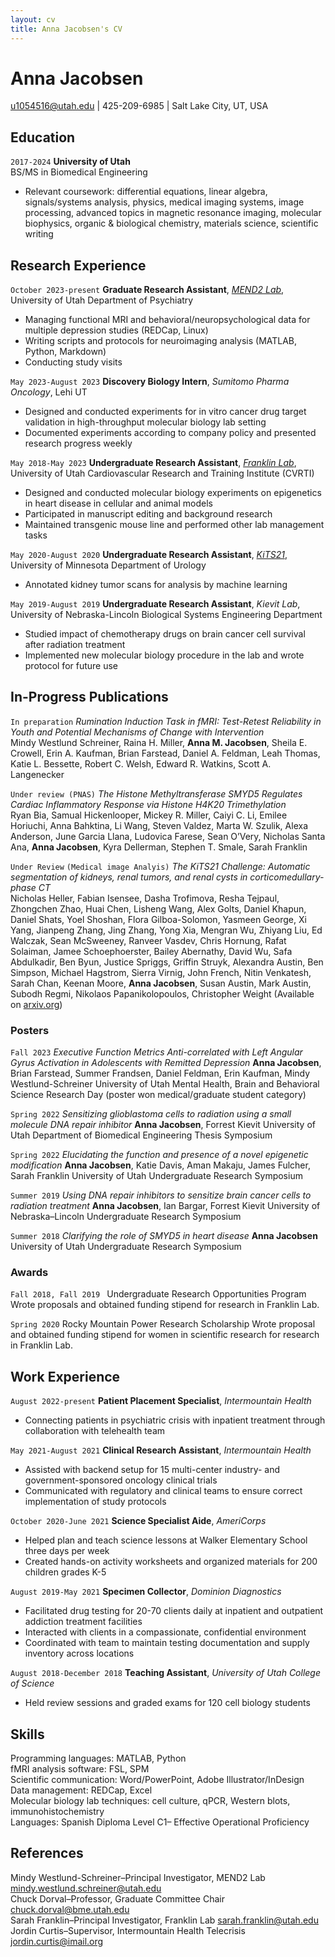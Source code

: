 ```yaml
---
layout: cv
title: Anna Jacobsen's CV
---
```

# Anna Jacobsen


<div id="webaddress">
<a href="u1054516@utah.edu">u1054516@utah.edu</a>
| 425-209-6985 | Salt Lake City, UT, USA
</div>


## Education

`2017-2024`
__University of Utah__  
BS/MS in Biomedical Engineering

- Relevant coursework: differential equations, linear algebra, signals/systems analysis, physics, medical imaging systems, image processing, advanced topics in magnetic resonance imaging, molecular biophysics, organic & biological chemistry, materials science, scientific writing

## Research Experience

`October 2023-present`
__Graduate Research Assistant__, [*MEND2 Lab*](westudybrains.com), University of Utah Department of Psychiatry

- Managing functional MRI and behavioral/neuropsychological data for multiple depression studies (REDCap, Linux)
- Writing scripts and protocols for neuroimaging analysis (MATLAB, Python, Markdown)
- Conducting study visits

`May 2023-August 2023`
__Discovery Biology Intern__, *Sumitomo Pharma Oncology*, Lehi UT

- Designed and conducted experiments for in vitro cancer drug target validation in high-throughput molecular biology lab setting
- Documented experiments according to company policy and presented research progress weekly

`May 2018-May 2023`
__Undergraduate Research Assistant__, [*Franklin Lab*](https://cvrti.utah.edu/franklin/Site/index.html), University of Utah Cardiovascular Research and Training Institute (CVRTI)

- Designed and conducted molecular biology experiments on epigenetics in heart disease in cellular and animal models
- Participated in manuscript editing and background research 
- Maintained transgenic mouse line and performed other lab management tasks 

`May 2020-August 2020`
__Undergraduate Research Assistant__, [*KiTS21*](https://kits-challenge.org/kits21/), University of Minnesota Department of Urology

- Annotated kidney tumor scans for analysis by machine learning
  
`May 2019-August 2019`
__Undergraduate Research Assistant__, *Kievit Lab*, University of Nebraska-Lincoln Biological Systems Engineering Department

- Studied impact of chemotherapy drugs on brain cancer cell survival after radiation treatment
- Implemented new molecular biology procedure in the lab and wrote protocol for future use


## In-Progress Publications

`In preparation`
*Rumination Induction Task in fMRI: Test-Retest Reliability in Youth and Potential Mechanisms of Change with Intervention*  
Mindy Westlund Schreiner, Raina H. Miller, __Anna M. Jacobsen__, Sheila E. Crowell, Erin A. Kaufman, Brian Farstead, Daniel A. Feldman, Leah Thomas, Katie L. Bessette, Robert C. Welsh, Edward R. Watkins, Scott A. Langenecker

`Under review (PNAS)`
*The Histone Methyltransferase SMYD5 Regulates Cardiac Inflammatory Response via Histone H4K20 Trimethylation*  
Ryan Bia, Samual Hickenlooper, Mickey R. Miller, Caiyi C. Li, Emilee Horiuchi, Anna Bahktina, Li Wang, Steven Valdez, Marta W. Szulik, Alexa Anderson, June Garcia Llana, Ludovica Farese, Sean O’Very, Nicholas Santa Ana, __Anna Jacobsen__, Kyra Dellerman, Stephen T. Smale, Sarah Franklin

`Under Review`
`(Medical image Analyis)`
*The KiTS21 Challenge: Automatic segmentation of kidneys, renal tumors, and renal cysts in corticomedullary-phase CT*  
Nicholas Heller, Fabian Isensee, Dasha Trofimova, Resha Tejpaul, Zhongchen Zhao, Huai Chen, Lisheng Wang, Alex Golts, Daniel Khapun, Daniel Shats, Yoel Shoshan, Flora Gilboa-Solomon, Yasmeen George, Xi Yang, Jianpeng Zhang, Jing Zhang, Yong Xia, Mengran Wu, Zhiyang Liu, Ed Walczak, Sean McSweeney, Ranveer Vasdev, Chris Hornung, Rafat Solaiman, Jamee Schoephoerster, Bailey Abernathy, David Wu, Safa Abdulkadir, Ben Byun, Justice Spriggs, Griffin Struyk, Alexandra Austin, Ben Simpson, Michael Hagstrom, Sierra Virnig, John French, Nitin Venkatesh, Sarah Chan, Keenan Moore, __Anna Jacobsen__, Susan Austin, Mark Austin, Subodh Regmi, Nikolaos Papanikolopoulos, Christopher Weight 
(Available on [arxiv.org](https://arxiv.org/abs/2307.01984))

### Posters

`Fall 2023`
*Executive Function Metrics Anti-correlated with Left Angular Gyrus Activation in Adolescents with Remitted Depression*
__Anna Jacobsen__, Brian Farstead, Summer Frandsen, Daniel Feldman, Erin Kaufman, Mindy Westlund-Schreiner
University of Utah Mental Health, Brain and Behavioral Science Research Day (poster won medical/graduate student category)

`Spring 2022`
*Sensitizing glioblastoma cells to radiation using a small molecule DNA repair inhibitor* 
__Anna Jacobsen__, Forrest Kievit
University of Utah Department of Biomedical Engineering Thesis Symposium

`Spring 2022`
*Elucidating the function and presence of a novel epigenetic modification*
__Anna Jacobsen__, Katie Davis, Aman Makaju, James Fulcher, Sarah Franklin
University of Utah Undergraduate Research Symposium

`Summer 2019`
*Using DNA repair inhibitors to sensitize brain cancer cells to radiation treatment*
__Anna Jacobsen__, Ian Bargar, Forrest Kievit
University of Nebraska–Lincoln Undergraduate Research Symposium

`Summer 2018`
*Clarifying the role of SMYD5 in heart disease*
__Anna Jacobsen__
University of Utah Undergraduate Research Symposium

### Awards

`Fall 2018, Fall 2019 `
Undergraduate Research Opportunities Program
Wrote proposals and obtained funding stipend for research in Franklin Lab.

`Spring 2020`
Rocky Mountain Power Research Scholarship
Wrote proposal and obtained funding stipend for women in scientific research for research in Franklin Lab.

## Work Experience

`August 2022-present`
__Patient Placement Specialist__, *Intermountain Health*                                                
- Connecting patients in psychiatric crisis with inpatient treatment through collaboration with telehealth team

`May 2021-August 2021`
__Clinical Research Assistant__, *Intermountain Health*                                             
-	Assisted with backend setup for 15 multi-center industry- and government-sponsored oncology clinical trials
-	Communicated with regulatory and clinical teams to ensure correct implementation of study protocols

`October 2020-June 2021`
__Science Specialist Aide__, *AmeriCorps*
-	Helped plan and teach science lessons at Walker Elementary School three days per week
-	Created hands-on activity worksheets and organized materials for 200 children grades K-5

`August 2019-May 2021`
__Specimen Collector__, *Dominion Diagnostics*		  	                        	  
-	Facilitated drug testing for 20-70 clients daily at inpatient and outpatient addiction treatment facilities
-	Interacted with clients in a compassionate, confidential environment
-	Coordinated with team to maintain testing documentation and supply inventory across locations

`August 2018-December 2018`
__Teaching Assistant__, *University of Utah College of Science*  
-	Held review sessions and graded exams for 120 cell biology students

## Skills
Programming languages: MATLAB, Python   
fMRI analysis software: FSL, SPM   
Scientific communication: Word/PowerPoint, Adobe Illustrator/InDesign  
Data management: REDCap, Excel  
Molecular biology lab techniques: cell culture, qPCR, Western blots, immunohistochemistry  
Languages: Spanish Diploma Level C1– Effective Operational Proficiency  

## References
Mindy Westlund-Schreiner–Principal Investigator, MEND2 Lab   <a href="mindy.westlund.schreiner@utah.edu">mindy.westlund.schreiner@utah.edu</a>  
Chuck Dorval–Professor, Graduate Committee Chair	        <a href="chuck.dorval@bme.utah.edu">chuck.dorval@bme.utah.edu</a>  
Sarah Franklin–Principal Investigator, Franklin Lab	         	        <a href="sarah.franklin@utah.edu">sarah.franklin@utah.edu</a>  
Jordin Curtis–Supervisor, Intermountain Health Telecrisis           <a href="jordin.curtis@imail.org">jordin.curtis@imail.org</a>  







<!-- ### Footer

Last updated: May 2013 -->


